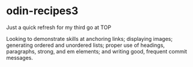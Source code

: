 # odin-recipes3
Just a quick refresh for my third go at TOP

Looking to demonstrate skills at anchoring links; displaying images; generating ordered and unordered lists; proper use of headings, paragraphs, strong, and em elements; and writing good, frequent commit messages. 